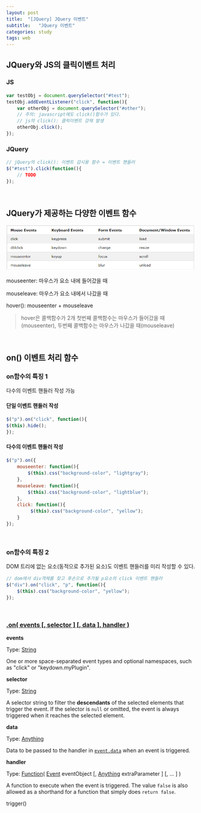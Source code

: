 ```yaml
---
layout: post
title:  "[JQuery] JQuery 이벤트"
subtitle:   "JQuery 이벤트"
categories: study
tags: web
---
```


## JQuery와 JS의 클릭이벤트 처리

### JS
```javascript
var testObj = document.querySelector("#test");
testObj.addEventListener("click", function(){
	var otherObj = document.querySelector("#other");
	// 주의: javascript에도 click()함수가 있다.
	// js의 click(): 클릭이벤트 강제 발생
	otherObj.click();
});
```

### JQuery
```javascript
// jQuery의 click(): 이벤트 감시용 함수 = 이벤트 핸들러
$("#test").click(function(){
	// TODO
});
```
<br/>

## JQuery가 제공하는 다양한 이벤트 함수

![jQuery event](https://github.com/ette9844/writing_md/blob/master/imgs/jquery_event.PNG?raw=true)

mouseenter: 마우스가 요소 내에 들어갔을 때

mouseleave: 마우스가 요소 내에서 나갔을 때

hover(): mouseenter + mouseleave
>hover은 콜백함수가 2개
>첫번째 콜백함수는 마우스가 들어갔을 때(mouseenter), 
>두번째 콜백함수는 마우스가 나갔을 때(mouseleave)


<br/>

## on() 이벤트 처리 함수

### on함수의 특징 1
다수의 이벤트 핸들러 작성 가능

#### 단일 이벤트 핸들러 작성

```javascript
$("p").on("click", function(){  
$(this).hide();  
});
```
#### 다수의 이벤트 핸들러 작성
```javascript
$("p").on({  
	mouseenter: function(){  
		$(this).css("background-color", "lightgray");  
	},  
	mouseleave: function(){  
		$(this).css("background-color", "lightblue");  
	},  
	click: function(){  
		 $(this).css("background-color", "yellow");  
	}  
});
```
<br/>

### on함수의 특징 2
DOM 트리에 없는 요소(동적으로 추가된 요소)도 이벤트 핸들러를 미리 작성할 수 있다.

```javascript
// dom에서 div객체를 찾고 후손으로 추가될 p요소의 click 이벤트 핸들러
$("div").on("click", "p", function(){
	$(this).css("background-color", "yellow");
});
```

<br/>

### [.on( events [, selector ] [, data ], handler )](https://api.jquery.com/on/#on-events-selector-data-handler)
**events**

Type:  [String](http://api.jquery.com/Types/#String)

One or more space-separated event types and optional namespaces, such as "click" or "keydown.myPlugin".

**selector**

Type:  [String](http://api.jquery.com/Types/#String)

A selector string to filter the **descendants** of the selected elements that trigger the event. If the selector is  `null`  or omitted, the event is always triggered when it reaches the selected element.

**data**
    
Type:  [Anything](http://api.jquery.com/Types/#Anything)
    
Data to be passed to the handler in  [`event.data`](https://api.jquery.com/event.data/)  when an event is triggered.
    
**handler**
    
Type:  [Function](http://api.jquery.com/Types/#Function)(  [Event](http://api.jquery.com/Types/#Event)  eventObject [,  [Anything](http://api.jquery.com/Types/#Anything)  extraParameter ] [, ... ] )
    
A function to execute when the event is triggered. The value  `false`  is also allowed as a shorthand for a function that simply does  `return false`.
    
    
trigger()
<!--stackedit_data:
eyJoaXN0b3J5IjpbMTcxNjgzNzI5NywtNjMzNTM2OTg4LC03Mj
cxMjYyNDksLTEzMzQ3NjU5MywtNjk1MTg0MzM3XX0=
-->